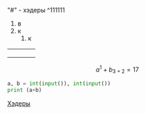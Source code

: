 "#" - хэдеры
^111111
1. в
2. к
	1. к
	

|     |     |     |     |
| --- | --- | --- | --- |
|     |     |     |     |
|     |     |     |     |
|     |     |     |     |
$$
a^1 + b_{3+2} = 17
$$
```python
a, b = int(input()), int(input())
print (a+b)
```
[Хэдеры](#^111111) 